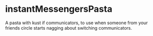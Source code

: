 # instantMessengersPasta
A pasta with kust if communicators, to use when someone from your friends circle starts nagging about switching communicators.
